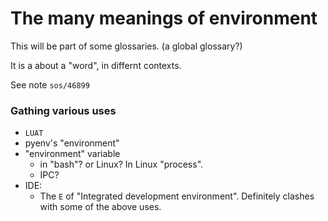 # The many meanings of environment
This will be part of some glossaries. (a global glossary?)

It is a about a "word", in differnt contexts.

See note `sos/46899`

### Gathing various uses
* `LUAT`
* pyenv's "environment"
* "environment" variable
    * in "bash"? or Linux? In Linux "process".
    * IPC?
* IDE:
   * The `E` of "Integrated development environment". Definitely clashes with some of the above uses.
